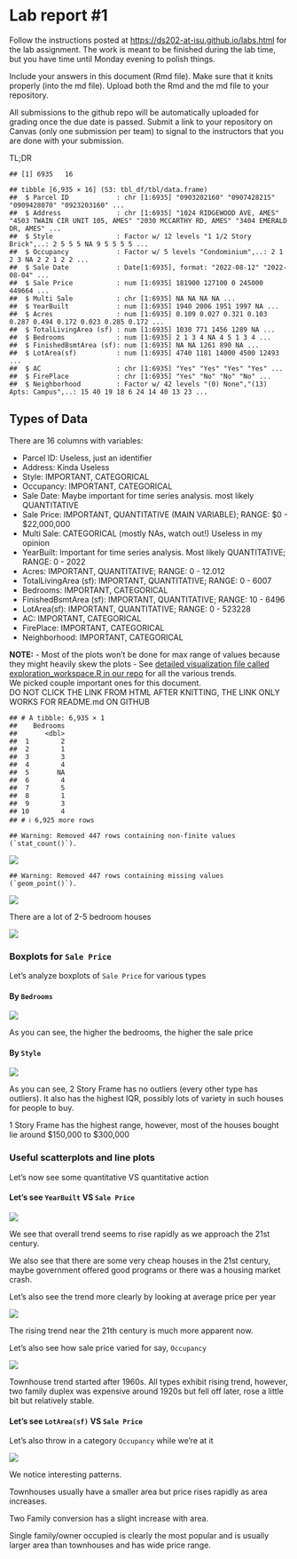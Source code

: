 
<!-- README.md is generated from README.Rmd. Please edit the README.Rmd file -->

# Lab report \#1

Follow the instructions posted at
<https://ds202-at-isu.github.io/labs.html> for the lab assignment. The
work is meant to be finished during the lab time, but you have time
until Monday evening to polish things.

Include your answers in this document (Rmd file). Make sure that it
knits properly (into the md file). Upload both the Rmd and the md file
to your repository.

All submissions to the github repo will be automatically uploaded for
grading once the due date is passed. Submit a link to your repository on
Canvas (only one submission per team) to signal to the instructors that
you are done with your submission.

TL;DR

    ## [1] 6935   16

    ## tibble [6,935 × 16] (S3: tbl_df/tbl/data.frame)
    ##  $ Parcel ID            : chr [1:6935] "0903202160" "0907428215" "0909428070" "0923203160" ...
    ##  $ Address              : chr [1:6935] "1024 RIDGEWOOD AVE, AMES" "4503 TWAIN CIR UNIT 105, AMES" "2030 MCCARTHY RD, AMES" "3404 EMERALD DR, AMES" ...
    ##  $ Style                : Factor w/ 12 levels "1 1/2 Story Brick",..: 2 5 5 5 NA 9 5 5 5 5 ...
    ##  $ Occupancy            : Factor w/ 5 levels "Condominium",..: 2 1 2 3 NA 2 2 1 2 2 ...
    ##  $ Sale Date            : Date[1:6935], format: "2022-08-12" "2022-08-04" ...
    ##  $ Sale Price           : num [1:6935] 181900 127100 0 245000 449664 ...
    ##  $ Multi Sale           : chr [1:6935] NA NA NA NA ...
    ##  $ YearBuilt            : num [1:6935] 1940 2006 1951 1997 NA ...
    ##  $ Acres                : num [1:6935] 0.109 0.027 0.321 0.103 0.287 0.494 0.172 0.023 0.285 0.172 ...
    ##  $ TotalLivingArea (sf) : num [1:6935] 1030 771 1456 1289 NA ...
    ##  $ Bedrooms             : num [1:6935] 2 1 3 4 NA 4 5 1 3 4 ...
    ##  $ FinishedBsmtArea (sf): num [1:6935] NA NA 1261 890 NA ...
    ##  $ LotArea(sf)          : num [1:6935] 4740 1181 14000 4500 12493 ...
    ##  $ AC                   : chr [1:6935] "Yes" "Yes" "Yes" "Yes" ...
    ##  $ FirePlace            : chr [1:6935] "Yes" "No" "No" "No" ...
    ##  $ Neighborhood         : Factor w/ 42 levels "(0) None","(13) Apts: Campus",..: 15 40 19 18 6 24 14 40 13 23 ...

## Types of Data

There are 16 columns with variables:

-   Parcel ID: Useless, just an identifier
-   Address: Kinda Useless
-   Style: IMPORTANT, CATEGORICAL
-   Occupancy: IMPORTANT, CATEGORICAL
-   Sale Date: Maybe important for time series analysis. most likely
    QUANTITATIVE
-   Sale Price: IMPORTANT, QUANTITATIVE (MAIN VARIABLE); RANGE: \$0 -
    \$22,000,000
-   Multi Sale: CATEGORICAL (mostly NAs, watch out!) Useless in my
    opinion
-   YearBuilt: Important for time series analysis. Most likely
    QUANTITATIVE; RANGE: 0 - 2022
-   Acres: IMPORTANT, QUANTITATIVE; RANGE: 0 - 12.012
-   TotalLivingArea (sf): IMPORTANT, QUANTITATIVE; RANGE: 0 - 6007
-   Bedrooms: IMPORTANT, CATEGORICAL
-   FinishedBsmtArea (sf): IMPORTANT, QUANTITATIVE; RANGE: 10 - 6496
-   LotArea(sf): IMPORTANT, QUANTITATIVE; RANGE: 0 - 523228
-   AC: IMPORTANT, CATEGORICAL
-   FirePlace: IMPORTANT, CATEGORICAL
-   Neighborhood: IMPORTANT, CATEGORICAL

**NOTE:** - Most of the plots won’t be done for max range of values
because they might heavily skew the plots - See [detailed visualization
file called exploration\_workspace.R in our
repo](exploration_workspace.R) for all the various trends.  
We picked couple important ones for this document.  
DO NOT CLICK THE LINK FROM HTML AFTER KNITTING, THE LINK ONLY WORKS FOR
README.md ON GITHUB

    ## # A tibble: 6,935 × 1
    ##    Bedrooms
    ##       <dbl>
    ##  1        2
    ##  2        1
    ##  3        3
    ##  4        4
    ##  5       NA
    ##  6        4
    ##  7        5
    ##  8        1
    ##  9        3
    ## 10        4
    ## # ℹ 6,925 more rows

    ## Warning: Removed 447 rows containing non-finite values (`stat_count()`).

![](README_files/figure-gfm/unnamed-chunk-2-1.png)<!-- -->

    ## Warning: Removed 447 rows containing missing values (`geom_point()`).

![](README_files/figure-gfm/unnamed-chunk-2-2.png)<!-- -->

There are a lot of 2-5 bedroom houses

![](README_files/figure-gfm/unnamed-chunk-3-1.png)<!-- -->

### Boxplots for `Sale Price`

Let’s analyze boxplots of `Sale Price` for various types

#### By `Bedrooms`

![](README_files/figure-gfm/unnamed-chunk-4-1.png)<!-- -->

As you can see, the higher the bedrooms, the higher the sale price

#### By `Style`

![](README_files/figure-gfm/unnamed-chunk-5-1.png)<!-- -->

As you can see, 2 Story Frame has no outliers (every other type has
outliers). It also has the highest IQR, possibly lots of variety in such
houses for people to buy.

1 Story Frame has the highest range, however, most of the houses bought
lie around \$150,000 to \$300,000

### Useful scatterplots and line plots

Let’s now see some quantitative VS quantitative action

#### Let’s see `YearBuilt` VS `Sale Price`

![](README_files/figure-gfm/unnamed-chunk-7-1.png)<!-- -->

We see that overall trend seems to rise rapidly as we approach the 21st
century.

We also see that there are some very cheap houses in the 21st century,
maybe government offered good programs or there was a housing market
crash.

Let’s also see the trend more clearly by looking at average price per
year

![](README_files/figure-gfm/unnamed-chunk-8-1.png)<!-- -->

The rising trend near the 21th century is much more apparent now.

Let’s also see how sale price varied for say, `Occupancy`

![](README_files/figure-gfm/unnamed-chunk-9-1.png)<!-- -->

Townhouse trend started after 1960s. All types exhibit rising trend,
however, two family duplex was expensive around 1920s but fell off
later, rose a little bit but relatively stable.

#### Let’s see `LotArea(sf)` VS `Sale Price`

Let’s also throw in a category `Occupancy` while we’re at it

![](README_files/figure-gfm/unnamed-chunk-10-1.png)<!-- -->

We notice interesting patterns.

Townhouses usually have a smaller area but price rises rapidly as area
increases.

Two Family conversion has a slight increase with area.

Single family/owner occupied is clearly the most popular and is usually
larger area than townhouses and has wide price range.
